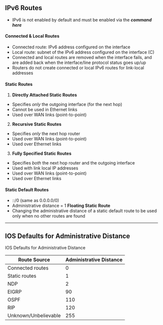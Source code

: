 ## IPv6 Routes
- IPv6 is not enabled by default and must be enabled via the ***command here***
#### Connected & Local Routes
- Connected route: IPv6 address configured on the interface
- Local route: subnet of the IPv6 address configured on the interface (C)
- Connected and local routes are removed when the interface fails, and are added back when the interface/line protocol status goes up/up
- Routers do not create connected or local IPv6 routes for link-local addresses
#### Static Routes
1. **Directly Attached Static Routes**
- Specifies _only_ the outgoing interface (for the next hop)
- Cannot be used in Ethernet links
- Used over WAN links (point-to-point)
2. **Recursive Static Routes**
- Specifies _only_ the next hop router
- Used over WAN links (point-to-point)
- Used over Ethernet links
3. **Fully Specified Static Routes**
- Specifies _both_ the next hop router and the outgoing interface
- Used with link local IP addresses
- Used over WAN links (point-to-point)
- Used over Ethernet links
#### Static Default Routes
- ::/0 (same as 0.0.0.0/0)
- Administrative distance = 1
**Floating Static Route**
- Changing the administrative distance of a static default route to be used only when no other routes are found
---
## IOS Defaults for Administrative Distance
IOS Defaults for Administrative Distance

| Route Source         | Administrative Distance |
| -------------------- | ----------------------- |
| Connected routes     | 0                       |
| Static routes        | 1                       |
| NDP                  | 2                       |
| EIGRP                | 90                      |
| OSPF                 | 110                     |
| RIP                  | 120                     |
| Unknown/Unbelievable | 255                     |